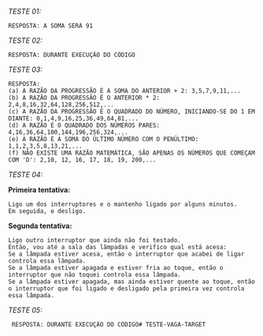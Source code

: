 *TESTE 01:*

    RESPOSTA: A SOMA SERÁ 91

*TESTE 02:*

    RESPOSTA: DURANTE EXECUÇÃO DO CÓDIGO

*TESTE 03:*

    RESPOSTA: 
    (a) A RAZÃO DA PROGRESSÃO É A SOMA DO ANTERIOR + 2: 3,5,7,9,11,...
    (b) A RAZÃO DA PROGRESSÃO É O ANTERIOR * 2: 2,4,8,16,32,64,128,256,512,...
    (c) A RAZÃO DA PROGRESSÃO É O QUADRADO DO NÚMERO, INICIANDO-SE DO 1 EM DIANTE: 0,1,4,9,16,25,36,49,64,81,...
    (d) A RAZÃO É O QUADRADO DOS NÚMEROS PARES: 4,16,36,64,100,144,196,256,324,...
    (e) A RAZÃO É A SOMA DO ÚLTIMO NÚMERO COM O PENÚLTIMO: 1,1,2,3,5,8,13,21,...
    (f) NÃO EXISTE UMA RAZÃO MATEMÁTICA, SÃO APENAS OS NÚMEROS QUE COMEÇAM COM 'D': 2,10, 12, 16, 17, 18, 19, 200,...

*TESTE 04:*

**Primeira tentativa:**

    Ligo um dos interruptores e o mantenho ligado por alguns minutos.
    Em seguida, o desligo.
    
**Segunda tentativa:**

    Ligo outro interruptor que ainda não foi testado.
    Então, vou até a sala das lâmpadas e verifico qual está acesa:
    Se a lâmpada estiver acesa, então o interruptor que acabei de ligar controla essa lâmpada.
    Se a lâmpada estiver apagada e estiver fria ao toque, então o interruptor que não toquei controla essa lâmpada.
    Se a lâmpada estiver apagada, mas ainda estiver quente ao toque, então o interruptor que foi ligado e desligado pela primeira vez controla essa lâmpada.

*TESTE 05:*

     RESPOSTA: DURANTE EXECUÇÃO DO CÓDIGO# TESTE-VAGA-TARGET
